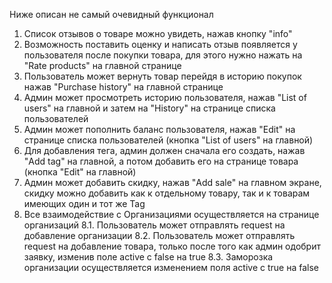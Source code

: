 Ниже описан не самый очевидный функционал

1) Список отзывов о товаре можно увидеть, нажав кнопку "info"
2) Возможность поставить оценку и написать отзыв появляется у пользователя после покупки товара, для этого нужно нажать на "Rate products" на главной странице
3) Пользователь может вернуть товар перейдя в историю покупок нажав "Purchase history" на главной странице
4) Админ может просмотреть историю пользователя, нажав "List of users" на главной и затем на "History" на странице списка пользователей
5) Админ может пополнить баланс пользователя, нажав "Edit" на странице списка пользователей (кнопка "List of users" на главной) 
6) Для добавления тега, админ должен сначала его создать, нажав "Add tag" на главной, а потом добавить его на странице товара (кнопка "Edit" на главной)
7) Админ может добавить скидку, нажав "Add sale" на главном экране, скидку можно добавить как к отдельному товару, так и к товарам имеющих один и тот же Tag
8) Все взаимодействие с Организациями осуществляется на странице организаций
  8.1. Пользователь может отправлять request на добавление организации
  8.2. Пользователь может отправлять request на добавление товара, только после того как админ одобрит заявку, изменив поле active с false на true
  8.3. Заморозка организации осуществляется изменением поля active с true на false
